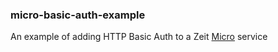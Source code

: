 ### micro-basic-auth-example

An example of adding HTTP Basic Auth to a Zeit [Micro](https://github.com/zeit/micro) service
